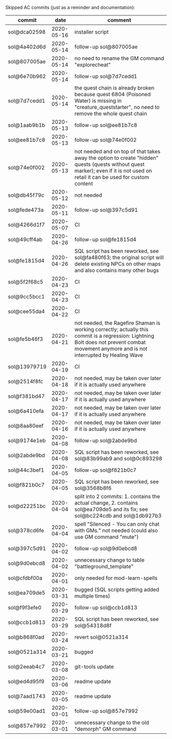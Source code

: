 Skipped AC commits (just as a reminder and documentation):

| commit       | date       | comment |
|--------------|------------|---------|
| sol@dca02598 | 2020-05-16 | installer script |
| sol@4a402d6d | 2020-05-14 | follow-up sol@807005ae |
| sol@807005ae | 2020-05-14 | no need to rename the GM command "explorecheat" |
| sol@6e70b962 | 2020-05-14 | follow-up sol@7d7cedd1 |
| sol@7d7cedd1 | 2020-05-14 | the quest chain is already broken because quest 6804 (Poisoned Water) is missing in "creature\_queststarter", no need to remove the whole quest chain |
| sol@1aab9b1b | 2020-05-13 | follow-up sol@ee81b7c8 |
| sol@ee81b7c8 | 2020-05-13 | follow-up sol@74e0f002 |
| sol@74e0f002 | 2020-05-13 | not needed and on top of that takes away the option to create "hidden" quests (quests without quest marker); even if it is not used on retail it can be used for custom content |
| sol@db45f79c | 2020-05-12 | not needed |
| sol@fede473a | 2020-05-11 | follow-up sol@397c5d91 |
| sol@4266d1f7 | 2020-05-07 | CI |
| sol@49cff4ab | 2020-04-26 | follow-up sol@fe1815d4 |
| sol@fe1815d4 | 2020-04-26 | SQL script has been reworked, see sol@fa480f63; the original script will delete existing NPCs on other maps and also contains many other bugs |
| sol@5f2f68c5 | 2020-04-23 | CI |
| sol@9cc5bcc1 | 2020-04-23 | CI |
| sol@cee55da4 | 2020-04-22 | CI |
| sol@fe5b46f3 | 2020-04-21 | not needed, the Ragefire Shaman is working correctly; actually this commit is a regression: Lightning Bolt does not prevent combat movement anymore and is not interrupted by Healing Wave |
| sol@13979719 | 2020-04-19 | CI |
| sol@2514f8fc | 2020-04-18 | not needed, may be taken over later if it is actually used anywhere |
| sol@f381bd47 | 2020-04-17 | not needed, may be taken over later if it is actually used anywhere |
| sol@6a410efa | 2020-04-17 | not needed, may be taken over later if it is actually used anywhere |
| sol@8aa80eef | 2020-04-16 | not needed, may be taken over later if it is actually used anywhere |
| sol@9174e1eb | 2020-04-08 | follow-up sol@2abde9bd |
| sol@2abde9bd | 2020-04-08 | SQL script has been reworked, see sol@83b99ab9 and sol@0c893298 |
| sol@44c3bef1 | 2020-04-05 | follow-up sol@f821b0c7 |
| sol@f821b0c7 | 2020-04-05 | SQL script has been reworked, see sol@3568b8f6 |
| sol@d22251bc | 2020-04-04 | split into 2 commits: 1. contains the actual change, 2. contains sol@ea709de5 and its fix; see sol@bc224cdb and sol@1db927b3 |
| sol@378cd6fe | 2020-04-04 | spell "Silenced - You can only chat with GMs." not needed (could also use GM command "mute") |
| sol@397c5d91 | 2020-04-02 | follow-up sol@9d0ebcd8 |
| sol@9d0ebcd8 | 2020-04-02 | unnecessary change to table "battleground\_template" |
| sol@cfdbf00a | 2020-04-01 | only needed for mod-learn-spells |
| sol@ea709de5 | 2020-03-31 | bugged (SQL scripts getting added multiple times) |
| sol@f9f3efe0 | 2020-03-29 | follow-up sol@ccb1d813 |
| sol@ccb1d813 | 2020-03-29 | SQL script has been reworked, see sol@54318d8f |
| sol@b868f0ad | 2020-03-24 | revert sol@0521a314 |
| sol@0521a314 | 2020-03-21 | bugged |
| sol@2eeab4c7 | 2020-03-08 | git-tools update |
| sol@ed4d95f9 | 2020-03-06 | readme update |
| sol@7aad1743 | 2020-03-05 | readme update |
| sol@59e00ad1 | 2020-03-01 | follow-up sol@857e7992 |
| sol@857e7992 | 2020-03-01 | unnecessary change to the old "demorph" GM command |

